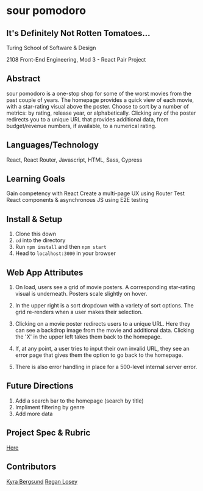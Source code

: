 # sour pomodoro
## It's Definitely Not Rotten Tomatoes...

Turing School of Software & Design

2108 Front-End Engineering, Mod 3 - React Pair Project

## Abstract
sour pomodoro is a one-stop shop for some of the worst movies from the past couple of years. The homepage provides a quick view of each movie, with a star-rating visual above the poster. Choose to sort by a number of metrics: by rating, release year, or alphabetically. Clicking any of the poster redirects you to a unique URL that provides additional data, from budget/revenue numbers, if available, to a numerical rating. 

## Languages/Technology
React, React Router, Javascript, HTML, Sass, Cypress

## Learning Goals
Gain competency with React 
Create a multi-page UX using Router
Test React components & asynchronous JS using E2E testing

## Install & Setup
1. Clone this down
2. `cd` into the directory
3. Run `npm install` and then `npm start`
5. Head to `localhost:3000` in your browser  

## Web App Attributes 
1. On load, users see a grid of movie posters. A corresponding star-rating visual is underneath. Posters scale slightly on hover.

2. In the upper right is a sort dropdown with a variety of sort options. The grid re-renders when a user makes their selection.

3. Clicking on a movie poster redirects users to a unique URL. Here they can see a backdrop image from the movie and additional data. Clicking the 'X' in the upper left takes them back to the homepage.

4. If, at any point, a user tries to input their own invalid URL, they see an error page that gives them the option to go back to the homepage.

5. There is also error handling in place for a 500-level internal server error.

## Future Directions
1. Add a search bar to the homepage (search by title)
2. Impliment filtering by genre
3. Add more data

## Project Spec & Rubric
[Here](https://frontend.turing.edu/projects/module-3/rancid-tomatillos-v3.html)

## Contributors
[Kyra Bergsund](https://github.com/kbergsund)
[Regan Losey](https://github.com/reganlosey)
